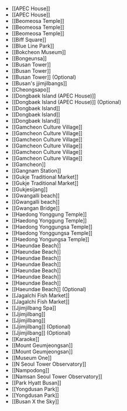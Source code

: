 - [[APEC House]]
- [[APEC House]]
- [[Beomeosa Temple]]
- [[Beomeosa Temple]]
- [[Beomeosa Temple]]
- [[Biff Square]]
- [[Blue Line Park]]
- [[Bokcheon Museum]]
- [[Bongeunsa]]
- [[Busan Tower]]
- [[Busan Tower]]
- [[Busan Tower]] (Optional)
- [[Busan's jjimjilbangs]]
- [[Cheongsapo]]
- [[Dongbaek Island (APEC House)]]
- [[Dongbaek Island (APEC House)]] (Optional)
- [[Dongbaek Island]]
- [[Dongbaek Island]]
- [[Dongbaek Island]]
- [[Gamcheon Culture Village]]
- [[Gamcheon Culture Village]]
- [[Gamcheon Culture Village]]
- [[Gamcheon Culture Village]]
- [[Gamcheon Culture Village]]
- [[Gamcheon Culture Village]]
- [[Gamcheon]]
- [[Gangnam Station]]
- [[Gukje Traditional Market]]
- [[Gukje Traditional Market]]
- [[Gukjesijang]]
- [[Gwangalli beach]]
- [[Gwangalli beach]]
- [[Gwangan Bridge]]
- [[Haedong Yonggung Temple]]
- [[Haedong Yonggung Temple]]
- [[Haedong Yonggungsa Temple]]
- [[Haedong Yonggungsa Temple]]
- [[Haedong Yongungsa Temple]]
- [[Haeundae Beach]]
- [[Haeundae Beach]]
- [[Haeundae Beach]]
- [[Haeundae Beach]]
- [[Haeundae Beach]]
- [[Haeundae Beach]]
- [[Haeundae Beach]]
- [[Haeundae Beach]] (Optional)
- [[Jagalchi Fish Market]]
- [[Jagalchi Fish Market]]
- [[Jjimjilbang Spa]]
- [[Jjimjilbang]]
- [[Jjimjilbang]]
- [[Jjimjilbang]] (Optional)
- [[Jjimjilbang]] (Optional)
- [[Karaoke]]
- [[Mount Geumjeongsan]]
- [[Mount Geumjeongsan]]
- [[Museum One]]
- [[N Seoul Tower Observatory]]
- [[Nampodong]]
- [[Namsan Seoul Tower Observatory]]
- [[Park Hyatt Busan]]
- [[Yongdusan Park]]
- [[Yongdusan Park]]
- [[Busan X the Sky]]
